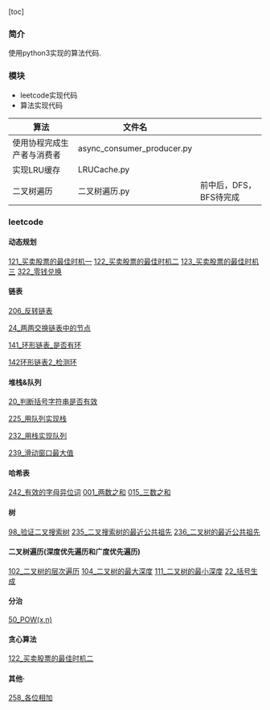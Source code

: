 [toc]

### 简介

使用python3实现的算法代码.

### 模块

* leetcode实现代码
* 算法实现代码

|算法|文件名||
|---|---|---|
|使用协程完成生产者与消费者|async_consumer_producer.py||
|实现LRU缓存|LRUCache.py||
|二叉树遍历|二叉树遍历.py| 前中后，DFS，BFS待完成 |

### leetcode

#### 动态规划
[121_买卖股票的最佳时机一](./leetcode/121_买卖股票的最佳时机一)
[122_买卖股票的最佳时机二](./leetcode/122_买卖股票的最佳时机二)
[123_买卖股票的最佳时机三](./leetcode/123_买卖股票的最佳时机三)
[322_零钱兑换](./leetcode/322_零钱兑换)

#### 链表

[206_反转链表](./leetcode/206_反转链表)

[24_两两交换链表中的节点](./leetcode/24_两两交换链表中的节点)

[141_环形链表_是否有环](./leetcode/141_环形链表_是否有环)

[142环形链表2_检测环](./leetcode/142_环形链表2)


#### 堆栈&队列
[20_判断括号字符串是否有效](./leetcode/20_判断括号字符串是否有效)

[225_用队列实现栈](./leetcode/225_用队列实现栈)

[232_用栈实现队列](./leetcode/232_用栈实现队列)

[239_滑动窗口最大值](./leetcode/239_滑动窗口最大值)

#### 哈希表

[242_有效的字母异位词](./leetcode/242_有效的字母异位词)
[001_两数之和](./leetcode/001_两数之和)
[015_三数之和](./leetcode/015_三数之和)

#### 树

[98_验证二叉搜索树](./leetcode/98_验证二叉搜索树)
[235_二叉搜索树的最近公共祖先](./leetcode/235_二叉搜索树的最近公共祖先)
[236_二叉树的最近公共祖先](./leetcode/236_二叉树的最近公共祖先)

#### 二叉树遍历(深度优先遍历和广度优先遍历)
[102_二叉树的层次遍历](./leetcode/102_二叉树的层次遍历)
[104_二叉树的最大深度](./leetcode/104_二叉树的最大深度)
[111_二叉树的最小深度](./leetcode/111_二叉树的最小深度)
[22_括号生成](./leetcode/22_括号生成)

#### 分治

[50_POW(x,n)](./leetcode/50_POW(x,n))

#### 贪心算法
[122_买卖股票的最佳时机二](./leetcode/122_买卖股票的最佳时机二)

#### 其他·

[258_各位相加](./leetcode/258_各位相加)
